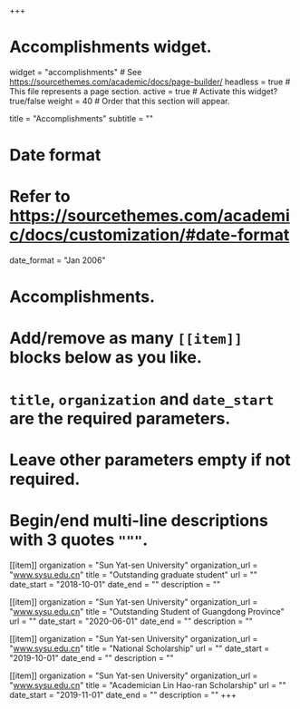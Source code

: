 +++
# Accomplishments widget.
widget = "accomplishments"  # See https://sourcethemes.com/academic/docs/page-builder/
headless = true  # This file represents a page section.
active = true  # Activate this widget? true/false
weight = 40  # Order that this section will appear.

title = "Accomplishments"
subtitle = ""

# Date format
#   Refer to https://sourcethemes.com/academic/docs/customization/#date-format
date_format = "Jan 2006"

# Accomplishments.
#   Add/remove as many `[[item]]` blocks below as you like.
#   `title`, `organization` and `date_start` are the required parameters.
#   Leave other parameters empty if not required.
#   Begin/end multi-line descriptions with 3 quotes `"""`.

[[item]]
  organization = "Sun Yat-sen University"
  organization_url = "www.sysu.edu.cn"
  title = "Outstanding graduate student"
  url = ""
  date_start = "2018-10-01"
  date_end = ""
  description = ""


[[item]]
  organization = "Sun Yat-sen University"
  organization_url = "www.sysu.edu.cn"
  title = "Outstanding Student of Guangdong Province"
  url = ""
  date_start = "2020-06-01"
  date_end = ""
  description = ""


[[item]]
  organization = "Sun Yat-sen University"
  organization_url = "www.sysu.edu.cn"
  title = "National Scholarship"
  url = ""
  date_start = "2019-10-01"
  date_end = ""
  description = ""

[[item]]
  organization = "Sun Yat-sen University"
  organization_url = "www.sysu.edu.cn"
  title = "Academician Lin Hao-ran Scholarship"
  url = ""
  date_start = "2019-11-01"
  date_end = ""
  description = ""
+++
